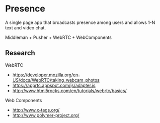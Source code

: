 Presence
========

A single page app that broadcasts presence among users and allows 1-N text
and video chat.

Middleman + Pusher + WebRTC + WebComponents

Research
--------

WebRTC

* https://developer.mozilla.org/en-US/docs/WebRTC/taking_webcam_photos
* https://apprtc.appspot.com/js/adapter.js
* http://www.html5rocks.com/en/tutorials/webrtc/basics/

Web Components

* http://www.x-tags.org/
* http://www.polymer-project.org/


